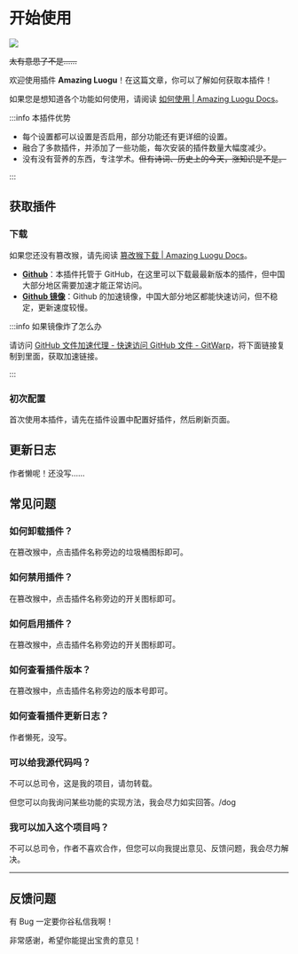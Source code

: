 # 开始使用

![](https://cdn.luogu.com.cn/upload/image_hosting/id2najwt.png)

~~太有意思了不是……~~

欢迎使用插件 **Amazing Luogu**！在这篇文章，你可以了解如何获取本插件！

如果您是想知道各个功能如何使用，请阅读 [如何使用 | Amazing Luogu Docs](./info.html)。

:::info 本插件优势

- 每个设置都可以设置是否启用，部分功能还有更详细的设置。
- 融合了多款插件，并添加了一些功能，每次安装的插件数量大幅度减少。
- 没有没有营养的东西，专注学术。~~但有诗词、历史上的今天，涨知识是不是。~~

:::

## 获取插件

### 下载

如果您还没有篡改猴，请先阅读 [篡改猴下载 | Amazing Luogu Docs](./cuangaihou.html)。

- **[Github](https://github.com/zym2013/Amazing-Luogu/blob/main/index.user.js)**：本插件托管于 GitHub，在这里可以下载最最新版本的插件，但中国大部分地区需要加速才能正常访问。
- **[Github 镜像](http://gh.halonice.com/https://raw.githubusercontent.com/zym2013/Amazing-Luogu/refs/heads/main/index.user.js)**：Github 的加速镜像，中国大部分地区都能快速访问，但不稳定，更新速度较慢。

:::info 如果镜像炸了怎么办

请访问 [GitHub 文件加速代理 - 快速访问 GitHub 文件 - GitWarp](https://www.gitwarp.com/)，将下面链接复制到里面，获取加速链接。

:::

### 初次配置

首次使用本插件，请先在插件设置中配置好插件，然后刷新页面。

## 更新日志

作者懒呢！还没写……

## 常见问题

### 如何卸载插件？

在篡改猴中，点击插件名称旁边的垃圾桶图标即可。

### 如何禁用插件？

在篡改猴中，点击插件名称旁边的开关图标即可。

### 如何启用插件？

在篡改猴中，点击插件名称旁边的开关图标即可。

### 如何查看插件版本？

在篡改猴中，点击插件名称旁边的版本号即可。

### 如何查看插件更新日志？

作者懒死，没写。

### 可以给我源代码吗？

不可以总司令，这是我的项目，请勿转载。

但您可以向我询问某些功能的实现方法，我会尽力如实回答。/dog

### 我可以加入这个项目吗？

不可以总司令，作者不喜欢合作，但您可以向我提出意见、反馈问题，我会尽力解决。

---

## 反馈问题

有 Bug 一定要你谷私信我啊！

非常感谢，希望你能提出宝贵的意见！
